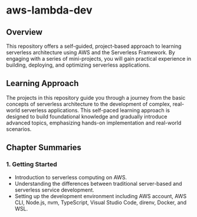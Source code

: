 # aws-lambda-dev

## Overview

This repository offers a self-guided, project-based approach to learning serverless architecture using AWS and the Serverless Framework. By engaging with a series of mini-projects, you will gain practical experience in building, deploying, and optimizing serverless applications.

## Learning Approach

The projects in this repository guide you through a journey from the basic concepts of serverless architecture to the development of complex, real-world serverless applications. This self-paced learning approach is designed to build foundational knowledge and gradually introduce advanced topics, emphasizing hands-on implementation and real-world scenarios.

## Chapter Summaries

### 1. Getting Started

-   Introduction to serverless computing on AWS.
-   Understanding the differences between traditional server-based and serverless service development.
-   Setting up the development environment including AWS account, AWS CLI, Node.js, nvm, TypeScript, Visual Studio Code, direnv, Docker, and WSL.
<!--

### 2. Hello API

-   Development of a basic API using JavaScript and TypeScript in a serverless environment.
-   Applying various tools and technologies such as Webpack, source maps, and serverless.ts.
-   Considerations for production services, including service limits, API Gateway limits, and strategies for CloudWatch Logs and monitoring.
-   Detailed exploration of cost calculations for serverless APIs.

### 3. Photo Optimization Service

-   Designing and implementing a photo optimization service using AWS Lambda and S3.
-   Building systems with S3 events for optimized photo handling and storage.
-   Monitoring and cost considerations for a production-level serverless photo optimization service.

### 4. Blog Service

-   Building a serverless blog service with integrations to various databases (DynamoDB, MySQL, SQLite).
-   Frontend integration with serverless backends, deploying using S3 and CloudFront.
-   Implementing REST APIs, and adding authentication and monitoring to the serverless blog service.
-   Extensive coverage of cost analysis and comparisons between different storage options.

### 5. Recommendation Service

-   Developing a recommendation service using serverless architecture.
-   Building and deploying recommendation algorithms with AWS Lambda.
-   Integration of the recommendation service into a web application.
-   Cost analysis and optimizations for the serverless recommendation service.

### 6. Chat Application

-   Creating a serverless chat application using WebSocket API.
-   Techniques for message broadcasting and topic subscription in a serverless environment.
-   Implementing authentication and custom domains for the WebSocket API.
-   Detailed monitoring and cost calculation for a serverless chat application.

### 7. Game Server

-   Developing an online game server using serverless architecture.
-   Building matchmaking logic and game logic with AWS Lambda and WebSocket.
-   Deploying a web client for the game and optimizing response times.
-   Comprehensive monitoring and cost analysis for a serverless online game.

### Appendices

#### Appendix A

Acquiring and setting up domains using Route53 and third-party domain services.

#### Appendix B

Configuration of Google OAuth for serverless applications. -->
